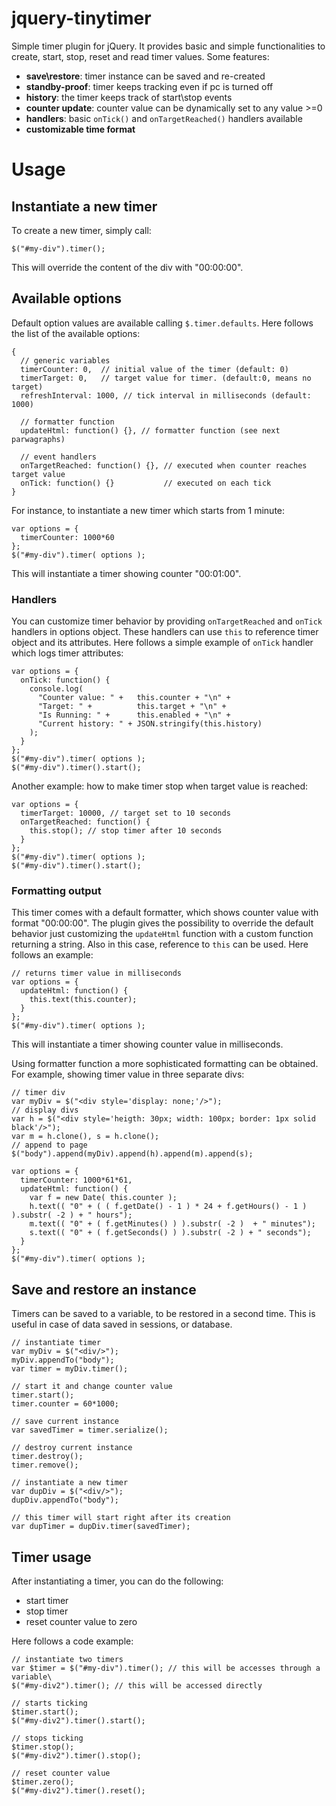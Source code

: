 # jquery-tinytimer
Simple timer plugin for jQuery. It provides basic and simple functionalities
to create, start, stop, reset and read timer values.
Some features:
- **save\restore**: timer instance can be saved and re-created
- **standby-proof**: timer keeps tracking even if pc is turned off
- **history**: the timer keeps track of start\stop events
- **counter update**: counter value can be dynamically set to any value >=0
- **handlers**: basic `onTick()` and `onTargetReached()` handlers available
- **customizable time format**


# Usage
## Instantiate a new timer
To create a new timer, simply call:
```
$("#my-div").timer();
```
This will override the content of the div with "00:00:00".
## Available options
Default option values are available calling `$.timer.defaults`.
Here follows the list of the available options:
```
{
  // generic variables
  timerCounter: 0,  // initial value of the timer (default: 0)
  timerTarget: 0,   // target value for timer. (default:0, means no target)
  refreshInterval: 1000, // tick interval in milliseconds (default: 1000)

  // formatter function
  updateHtml: function() {}, // formatter function (see next parwagraphs)

  // event handlers
  onTargetReached: function() {}, // executed when counter reaches target value
  onTick: function() {}           // executed on each tick
}
```

For instance, to instantiate a new timer which starts from 1 minute:
```
var options = {
  timerCounter: 1000*60
};
$("#my-div").timer( options );
```
This will instantiate a timer showing counter "00:01:00".

### Handlers
You can customize timer behavior by providing `onTargetReached`
and `onTick` handlers in options object. These handlers can use `this`
to reference timer object and its attributes.
Here follows a simple example of `onTick` handler which logs timer attributes:
```
var options = {
  onTick: function() {
    console.log(
      "Counter value: " +   this.counter + "\n" +
      "Target: " +          this.target + "\n" +
      "Is Running: " +      this.enabled + "\n" +
      "Current history: " + JSON.stringify(this.history)
    );
  }
};
$("#my-div").timer( options );
$("#my-div").timer().start();
```

Another example: how to make timer stop when target value is reached:
```
var options = {
  timerTarget: 10000, // target set to 10 seconds
  onTargetReached: function() {
    this.stop(); // stop timer after 10 seconds
  }
};
$("#my-div").timer( options );
$("#my-div").timer().start();
```
### Formatting output
This timer comes with a default formatter, which shows counter value
with format "00:00:00". The plugin gives the possibility to override the
default behavior just customizing the `updateHtml` function
with a custom function returning a string. Also in this case,
reference to `this` can be used.
Here follows an example:
```
// returns timer value in milliseconds
var options = {
  updateHtml: function() {
    this.text(this.counter);
  }
};
$("#my-div").timer( options );
```
This will instantiate a timer showing counter value in milliseconds.

Using formatter function a more sophisticated formatting can be obtained.
For example, showing timer value in three separate divs:
```
// timer div
var myDiv = $("<div style='display: none;'/>");
// display divs
var h = $("<div style='heigth: 30px; width: 100px; border: 1px solid black'/>");
var m = h.clone(), s = h.clone();
// append to page
$("body").append(myDiv).append(h).append(m).append(s);

var options = {
  timerCounter: 1000*61*61,
  updateHtml: function() {
    var f = new Date( this.counter );
    h.text(( "0" + ( ( f.getDate() - 1 ) * 24 + f.getHours() - 1 ) ).substr( -2 ) + " hours");
    m.text(( "0" + ( f.getMinutes() ) ).substr( -2 )  + " minutes");
    s.text(( "0" + ( f.getSeconds() ) ).substr( -2 ) + " seconds");
  }
};
$("#my-div").timer( options );
```
## Save and restore an instance
Timers can be saved to a variable, to be restored in a second time.
This is useful in case of data saved in sessions, or database.
```
// instantiate timer
var myDiv = $("<div/>");
myDiv.appendTo("body");
var timer = myDiv.timer();

// start it and change counter value
timer.start();
timer.counter = 60*1000;

// save current instance
var savedTimer = timer.serialize();

// destroy current instance
timer.destroy();
timer.remove();

// instantiate a new timer
var dupDiv = $("<div/>");
dupDiv.appendTo("body");

// this timer will start right after its creation
var dupTimer = dupDiv.timer(savedTimer);
```
## Timer usage
After instantiating a timer, you can do the following:
- start timer
- stop timer
- reset counter value to zero

Here follows a code example:
```
// instantiate two timers
var $timer = $("#my-div").timer(); // this will be accesses through a variable\
$("#my-div2").timer(); // this will be accessed directly

// starts ticking
$timer.start();
$("#my-div2").timer().start();

// stops ticking
$timer.stop();
$("#my-div2").timer().stop();

// reset counter value
$timer.zero();
$("#my-div2").timer().reset();
```